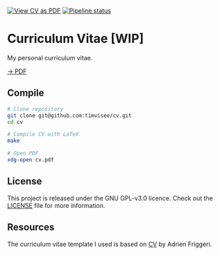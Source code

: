 [![View CV as PDF][badge-pdf]][pdf]
[![Pipeline status][badge-pipeline]][pipeline]

# Curriculum Vitae [WIP]
My personal curriculum vitae.

[→ PDF][pdf]

## Compile
```bash
# Clone repository
git clone git@github.com:timvisee/cv.git
cd cv

# Compile CV with LaTeX
make

# Open PDF
xdg-open cv.pdf
```

## License
This project is released under the GNU GPL-v3.0 licence.
Check out the [LICENSE](LICENSE) file for more information.

## Resources
The curriculum vitae template I used is based on [CV][ref-cv] by Adrien Friggeri.

[badge-pdf]: https://img.shields.io/badge/cv-pdf-blue.svg
[badge-pipeline]: https://gitlab.com/timvisee/cv/badges/master/pipeline.svg
[pipeline]: https://gitlab.com/timvisee/cv/pipelines
[ref-cv]: https://www.latextemplates.com/template/friggeri-resume-cv
[pdf]: https://timvisee.gitlab.io/cv/cv.pdf
